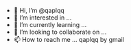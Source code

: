 - 👋 Hi, I’m @qaplqq
- 👀 I’m interested in ...
- 🌱 I’m currently learning ...
- 💞️ I’m looking to collaborate on ...
- 📫 How to reach me ... qaplqq by gmail

<!---
qaplqq/qaplqq is a ✨ special ✨ repository because its `README.md` (this file) appears on your GitHub profile.
You can click the Preview link to take a look at your changes.
--->

